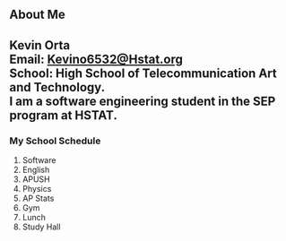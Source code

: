 ## About Me  
Kevin Orta  
Email: Kevino6532@Hstat.org  
School: High School of Telecommunication Art and Technology.  
I am a software engineering student in the SEP program at HSTAT.  
---
### My School Schedule  
1. Software  
2. English  
3. APUSH  
4. Physics  
5. AP Stats  
6. Gym
7. Lunch
8. Study Hall

